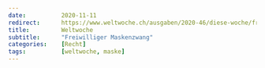 ```yaml
---
date:          2020-11-11
redirect:      https://www.weltwoche.ch/ausgaben/2020-46/diese-woche/freiwilliger-maskenzwang-die-weltwoche-ausgabe-46-2020.html
title:         Weltwoche
subtitle:      "Freiwilliger Maskenzwang"
categories:    [Recht]
tags:          [weltwoche, maske]
---
```

